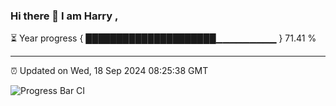 ### Hi there 👋 I am Harry , 

⏳ Year progress { █████████████████████▁▁▁▁▁▁▁▁▁ } 71.41 %

---

⏰ Updated on Wed, 18 Sep 2024 08:25:38 GMT

![Progress Bar CI](https://github.com/duykhang68/duykhang68/workflows/Progress%20Bar%20CI/badge.svg)
